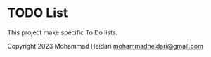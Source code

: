 # TODO List

This project make specific To Do lists.

Copyright 2023 Mohammad Heidari mohammadheidari@gmail.com
